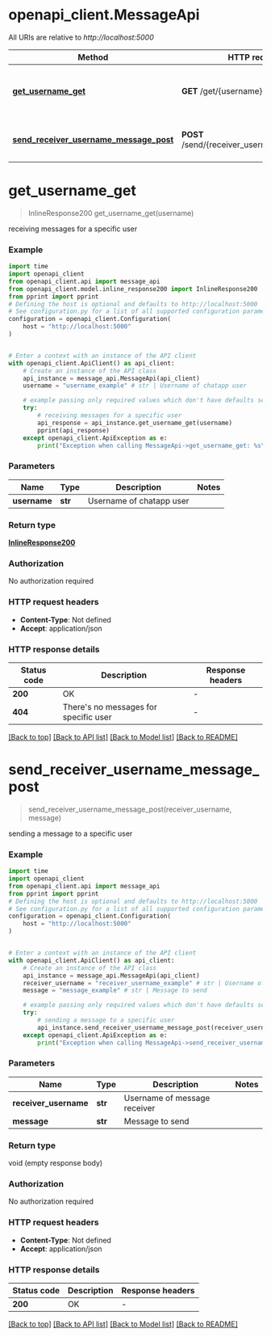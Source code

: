 # openapi_client.MessageApi

All URIs are relative to *http://localhost:5000*

Method | HTTP request | Description
------------- | ------------- | -------------
[**get_username_get**](MessageApi.md#get_username_get) | **GET** /get/{username} | receiving messages for a specific user
[**send_receiver_username_message_post**](MessageApi.md#send_receiver_username_message_post) | **POST** /send/{receiver_username}/{message} | sending a message to a specific user


# **get_username_get**
> InlineResponse200 get_username_get(username)

receiving messages for a specific user

### Example

```python
import time
import openapi_client
from openapi_client.api import message_api
from openapi_client.model.inline_response200 import InlineResponse200
from pprint import pprint
# Defining the host is optional and defaults to http://localhost:5000
# See configuration.py for a list of all supported configuration parameters.
configuration = openapi_client.Configuration(
    host = "http://localhost:5000"
)


# Enter a context with an instance of the API client
with openapi_client.ApiClient() as api_client:
    # Create an instance of the API class
    api_instance = message_api.MessageApi(api_client)
    username = "username_example" # str | Username of chatapp user

    # example passing only required values which don't have defaults set
    try:
        # receiving messages for a specific user
        api_response = api_instance.get_username_get(username)
        pprint(api_response)
    except openapi_client.ApiException as e:
        print("Exception when calling MessageApi->get_username_get: %s\n" % e)
```


### Parameters

Name | Type | Description  | Notes
------------- | ------------- | ------------- | -------------
 **username** | **str**| Username of chatapp user |

### Return type

[**InlineResponse200**](InlineResponse200.md)

### Authorization

No authorization required

### HTTP request headers

 - **Content-Type**: Not defined
 - **Accept**: application/json


### HTTP response details
| Status code | Description | Response headers |
|-------------|-------------|------------------|
**200** | OK |  -  |
**404** | There&#39;s no messages for specific user |  -  |

[[Back to top]](#) [[Back to API list]](../README.md#documentation-for-api-endpoints) [[Back to Model list]](../README.md#documentation-for-models) [[Back to README]](../README.md)

# **send_receiver_username_message_post**
> send_receiver_username_message_post(receiver_username, message)

sending a message to a specific user

### Example

```python
import time
import openapi_client
from openapi_client.api import message_api
from pprint import pprint
# Defining the host is optional and defaults to http://localhost:5000
# See configuration.py for a list of all supported configuration parameters.
configuration = openapi_client.Configuration(
    host = "http://localhost:5000"
)


# Enter a context with an instance of the API client
with openapi_client.ApiClient() as api_client:
    # Create an instance of the API class
    api_instance = message_api.MessageApi(api_client)
    receiver_username = "receiver_username_example" # str | Username of message receiver
    message = "message_example" # str | Message to send

    # example passing only required values which don't have defaults set
    try:
        # sending a message to a specific user
        api_instance.send_receiver_username_message_post(receiver_username, message)
    except openapi_client.ApiException as e:
        print("Exception when calling MessageApi->send_receiver_username_message_post: %s\n" % e)
```


### Parameters

Name | Type | Description  | Notes
------------- | ------------- | ------------- | -------------
 **receiver_username** | **str**| Username of message receiver |
 **message** | **str**| Message to send |

### Return type

void (empty response body)

### Authorization

No authorization required

### HTTP request headers

 - **Content-Type**: Not defined
 - **Accept**: application/json


### HTTP response details
| Status code | Description | Response headers |
|-------------|-------------|------------------|
**200** | OK |  -  |

[[Back to top]](#) [[Back to API list]](../README.md#documentation-for-api-endpoints) [[Back to Model list]](../README.md#documentation-for-models) [[Back to README]](../README.md)

